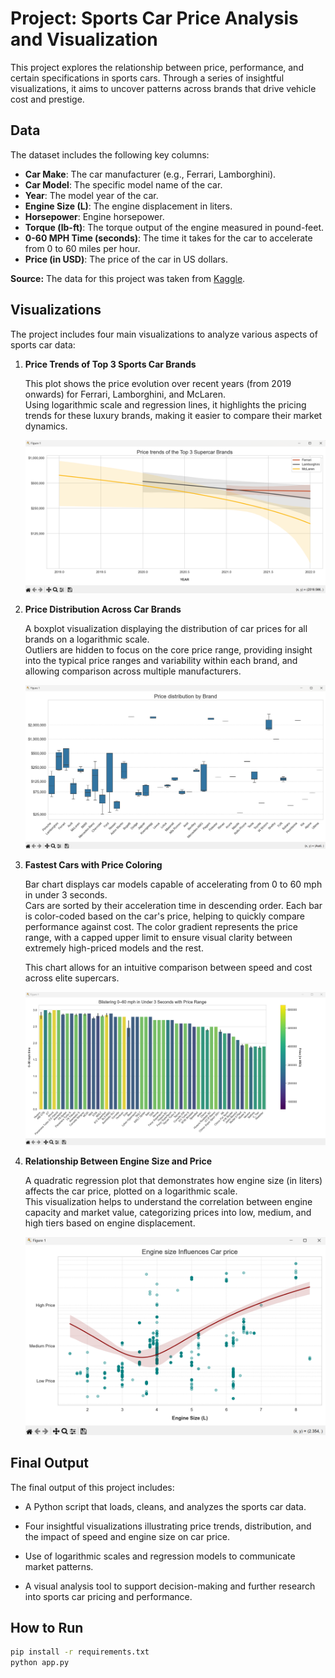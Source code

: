 # Project: Sports Car Price Analysis and Visualization

This project explores the relationship between price, performance, and certain specifications in sports cars. Through a series of insightful visualizations, it aims to uncover patterns across brands that drive vehicle cost and prestige.

## Data

The dataset includes the following key columns:

- **Car Make**: The car manufacturer (e.g., Ferrari, Lamborghini).  
- **Car Model**: The specific model name of the car.  
- **Year**: The model year of the car.  
- **Engine Size (L)**: The engine displacement in liters.  
- **Horsepower**: Engine horsepower.  
- **Torque (lb-ft)**: The torque output of the engine measured in pound-feet.  
- **0-60 MPH Time (seconds)**: The time it takes for the car to accelerate from 0 to 60 miles per hour.  
- **Price (in USD)**: The price of the car in US dollars.

**Source:** The data for this project was taken from [Kaggle](https://www.kaggle.com/datasets/rkiattisak/sports-car-prices-dataset).

## Visualizations

The project includes four main visualizations to analyze various aspects of sports car data:

1. **Price Trends of Top 3 Sports Car Brands**
   
   This plot shows the price evolution over recent years (from 2019 onwards) for Ferrari, Lamborghini, and McLaren.  
   Using logarithmic scale and regression lines, it highlights the pricing trends for these luxury brands, making it easier to compare their market dynamics.
   
   ![Описание](images/demo_plot_1.png)



3. **Price Distribution Across Car Brands**
   
   A boxplot visualization displaying the distribution of car prices for all brands on a logarithmic scale.  
   Outliers are hidden to focus on the core price range, providing insight into the typical price ranges and variability within each brand, and allowing comparison across multiple manufacturers.
   
   ![Описание](images/demo_plot_2.png)


   
5. **Fastest Cars with Price Coloring**

   Bar chart displays car models capable of accelerating from 0 to 60 mph in under 3 seconds.  
   Cars are sorted by their acceleration time in descending order. Each bar is color-coded based on the car's price, helping to quickly compare performance against cost. The color gradient represents the price range, with a capped upper limit to ensure visual clarity between extremely high-priced models and the rest.
   
   This chart allows for an intuitive comparison between speed and cost across elite supercars.
   
   ![Описание](images/demo_plot_3.png)



7. **Relationship Between Engine Size and Price**
   
   A quadratic regression plot that demonstrates how engine size (in liters) affects the car price, plotted on a logarithmic scale.  
   This visualization helps to understand the correlation between engine capacity and market value, categorizing prices into low, medium, and high tiers based on engine displacement.
   
   ![Описание](images/demo_plot_4.png)



## Final Output

The final output of this project includes:

- A Python script that loads, cleans, and analyzes the sports car data.

- Four insightful visualizations illustrating price trends, distribution, and the impact of speed and engine size on car price.

- Use of logarithmic scales and regression models to communicate market patterns.

- A visual analysis tool to support decision-making and further research into sports car pricing and performance.

## How to Run

```bash
pip install -r requirements.txt
python app.py

